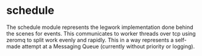 # schedule
The schedule module represents the legwork implementation done behind the scenes for events. This communicates to worker threads over tcp using zeromq to split work evenly and rapidly. This in a way represents a self-made attempt at a Messaging Queue (currently without priority or logging).